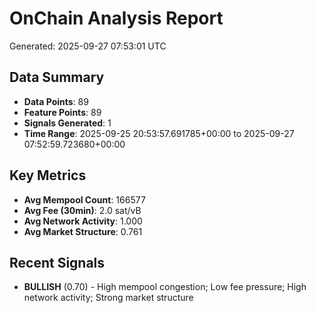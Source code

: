 # OnChain Analysis Report
Generated: 2025-09-27 07:53:01 UTC

## Data Summary
- **Data Points**: 89
- **Feature Points**: 89
- **Signals Generated**: 1
- **Time Range**: 2025-09-25 20:53:57.691785+00:00 to 2025-09-27 07:52:59.723680+00:00

## Key Metrics
- **Avg Mempool Count**: 166577
- **Avg Fee (30min)**: 2.0 sat/vB
- **Avg Network Activity**: 1.000
- **Avg Market Structure**: 0.761

## Recent Signals
- **BULLISH** (0.70) - High mempool congestion; Low fee pressure; High network activity; Strong market structure
